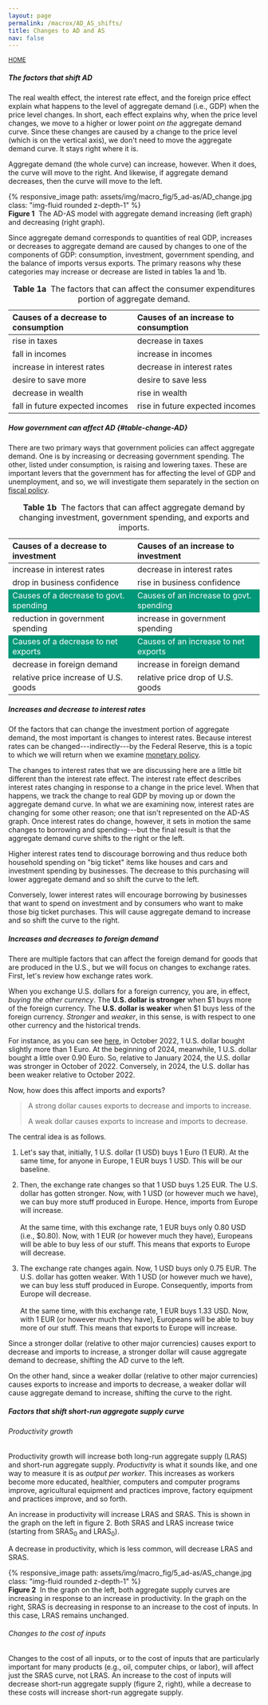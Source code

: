 ```yaml
---
layout: page
permalink: /macrox/AD_AS_shifts/
title: Changes to AD and AS
nav: false
---
```


<link rel="stylesheet" href="/assets/css/table.css">

[<small>HOME</small>](/macrox/)


##### The factors that shift AD 

The real wealth effect, the interest rate effect, and the foreign price effect explain what happens to the level of aggregate demand (i.e., GDP) when the price level changes. In short, each effect explains why, when the price level changes, we move to a higher or lower point *on the* aggregate demand curve. Since these changes are caused by a change to the price level (which is on the vertical axis), we don't need to move the aggregate demand curve. It stays right where it is.

Aggregate demand (the whole curve) can increase, however. When it does, the curve will move to the right. And likewise, if aggregate demand decreases, then the curve will move to the left.


<div class="container">
<div class="row">
	<div class="col-12">
		{% responsive_image path: assets/img/macro_fig/5_ad-as/AD_change.jpg class: "img-fluid rounded z-depth-1" %}
	</div>
</div>
<div class="caption"><div align="left">
<strong>Figure 1</strong>&nbsp;&nbsp;The AD-AS model with aggregate demand increasing (left graph) and decreasing (right graph).</div>
</div>
</div>



Since aggregate demand corresponds to quantities of real GDP, increases or decreases to aggregate demand are caused by changes to one of the components of GDP: consumption, investment, government spending, and the balance of imports versus exports. The primary reasons why these categories may increase or decrease are listed in tables 1a and 1b.



<table class="styled-table">
<thead>
<tr>
<th style="text-align: left;">Causes of a decrease to consumption</th>
<th style="text-align: left;">Causes of an increase to consumption</th>
</tr>

</thead>

<tbody>
<tr>
<td style="text-align: left;">rise in taxes</td>
<td style="text-align: left;">decrease in taxes</td>
</tr>
<tr>
<td style="text-align: left;">fall in incomes</td>
<td style="text-align: left;">increase in incomes</td>
</tr>
<tr>
<td style="text-align: left;">increase in interest rates</td>
<td style="text-align: left;">decrease in interest rates</td>
</tr>
<tr>
<td style="text-align: left;">desire to save more</td>
<td style="text-align: left;">desire to save less</td>
</tr>
<tr>
<td style="text-align: left;">decrease in wealth</td>
<td style="text-align: left;">rise in wealth</td>
</tr>
<tr>
<td style="text-align: left;">fall in future expected incomes</td>
<td style="text-align: left;">rise in future expected incomes</td>
</tr>
</tbody>
<caption><strong>Table 1a</strong>&nbsp;&nbsp;The factors that can affect the consumer expenditures portion of aggregate demand.</caption>
</table>



##### How government can affect AD {#table-change-AD}

There are two primary ways that government policies can affect aggregate demand. One is by increasing or decreasing government spending. The other, listed under consumption, is raising and lowering taxes. These are important levers that the government has for affecting the level of GDP and unemployment, and so, we will investigate them separately in the section on [fiscal policy](/macrox/fiscal_1/).


<table class="styled-table">
<thead>
<tr>
<th style="text-align: left;">Causes of a decrease to investment</th>
<th style="text-align: left;">Causes of an increase to investment</th>
</tr>
</thead>

<tbody>
<tr>
<td style="text-align: left; background-color: #ffffff;">increase in interest rates</td>
<td style="text-align: left; background-color: #ffffff;">decrease in interest rates</td>
</tr>
<tr>
<td style="text-align: left; background-color: #ffffff;">drop in business confidence</td>
<td style="text-align: left; background-color: #ffffff;">rise in business confidence</td>
</tr>


<tr>
<td style="text-align: left; background-color: #009879; color: #ffffff;">Causes of a decrease to govt. spending</td>
<td style="text-align: left; background-color: #009879; color: #ffffff;">Causes of an increase to govt. spending</td>
</tr>
<tr>
<td style="text-align: left; background-color: #ffffff;">reduction in government spending</td>
<td style="text-align: left; background-color: #ffffff;">increase in government spending</td>
</tr>

<tr>
<td style="text-align: left; background-color: #009879; color: #ffffff;">Causes of a decrease to net exports</td>
<td style="text-align: left; background-color: #009879; color: #ffffff;">Causes of an increase to net exports</td>
</tr>
<tr>
<td style="text-align: left; background-color: #ffffff;">decrease in foreign demand</td>
<td style="text-align: left; background-color: #ffffff;">increase in foreign demand</td>
</tr>
<tr>
<td style="text-align: left; background-color: #ffffff;">relative price increase of U.S. goods</td>
<td style="text-align: left; background-color: #ffffff;">relative price drop of U.S. goods</td>
</tr>
</tbody>
<caption><strong>Table 1b</strong>&nbsp;&nbsp;The factors that can affect aggregate demand by changing investment, government spending, and exports and imports.</caption>
</table>



##### Increases and decrease to interest rates

Of the factors that can change the investment portion of aggregate demand, the most important is changes to interest rates. Because interest rates can be changed---indirectly---by the Federal Reserve, this is a topic to which we will return when we examine [monetary policy](https://loighic.net/macrox/fed_1/).

The changes to interest rates that we are discussing here are a little bit different than the interest rate effect. The interest rate effect describes interest rates changing in response to a change in the price level. When that happens, we track the change to real GDP by moving up or down the aggregate demand curve. In what we are examining now, interest rates are changing for some other reason; one that isn't represented on the AD-AS graph. Once interest rates do change, however, it sets in motion the same changes to borrowing and spending---but the final result is that the aggregate demand curve shifts to the right or the left.

Higher interest rates tend to discourage borrowing and thus reduce both household spending on "big ticket" items like houses and cars and investment spending by businesses. The decrease to this purchasing will lower aggregate demand and so shift the curve to the left.

Conversely, lower interest rates will encourage borrowing by businesses that want to spend on investment and by consumers who want to make those big ticket purchases. This will cause aggregate demand to increase and so shift the curve to the right.

##### Increases and decreases to foreign demand

There are multiple factors that can affect the foreign demand for goods that are produced in the U.S., but we will focus on changes to exchange rates. First, let's review how exchange rates work.

When you exchange U.S. dollars for a foreign currency, you are, in effect, *buying the other currency*. The **U.S. dollar is stronger** when \$1 buys more of the foreign currency. The **U.S. dollar is weaker** when \$1 buys less of the foreign currency. *Stronger* and *weaker*, in this sense, is with respect to one other currency and the historical trends.  


 For instance, as you can see [here](https://www.google.com/finance/quote/USD-EUR?window=5Y), in October 2022, 1 U.S. dollar bought slightly more than 1 Euro. At the beginning of 2024, meanwhile, 1 U.S. dollar bought a little over 0.90 Euro. So, relative to January 2024, the U.S. dollar was stronger in October of 2022. Conversely, in 2024, the U.S. dollar has been weaker relative to October 2022.

Now, how does this affect imports and exports?

> A strong dollar causes exports to decrease and imports to increase.
>
> A weak dollar causes exports to increase and imports to decrease.


The central idea is as follows. 

1. Let's say that, initially, 1 U.S. dollar (1 USD) buys 1 Euro (1 EUR). At the same time, for anyone in Europe, 1 EUR buys 1 USD. This will be our baseline.

2. Then, the exchange rate changes so that 1 USD buys 1.25 EUR. The U.S. dollar has gotten stronger. Now, with 1 USD (or however much we have), we can buy more stuff produced in Europe. Hence, imports from Europe will increase.<br><br>
At the same time, with this exchange rate, 1 EUR buys only 0.80 USD (i.e., \$0.80). Now, with 1 EUR (or however much they have), Europeans will be able to buy less of our stuff. This means that exports to Europe will decrease.

3. The exchange rate changes again. Now, 1 USD buys only 0.75 EUR. The U.S. dollar has gotten weaker. With 1 USD (or however much we have), we can buy less stuff produced in Europe. Consequently, imports from Europe will decrease.<br><br>
At the same time, with this exchange rate, 1 EUR buys 1.33 USD. Now, with 1 EUR (or however much they have), Europeans will be able to buy more of our stuff. This means that exports to Europe will increase.


Since a stronger dollar (relative to other major currencies) causes export to decrease and imports to increase, a stronger dollar will cause aggregate demand to decrease, shifting the AD curve to the left.

On the other hand, since a weaker dollar (relative to other major currencies) causes exports to increase and imports to decrease, a weaker dollar will cause aggregate demand to increase, shifting the curve to the right.



##### Factors that shift short-run aggregate supply curve

###### Productivity growth

Productivity growth will increase both long-run aggregate supply (LRAS) and short-run aggregate supply. *Productivity* is what it sounds like, and one way to measure it is as *output per worker*. This increases as workers become more educated, healthier, computers and computer programs improve, agricultural equipment and practices improve, factory equipment and practices improve, and so forth. 

An increase in productivity will increase LRAS and SRAS. This is shown in the graph on the left in figure 2. Both SRAS and LRAS increase twice (starting from SRAS<sub>0</sub> and LRAS<sub>0</sub>).

A decrease in productivity, which is less common, will decrease LRAS and SRAS.


<div class="container">
<div class="row">
	<div class="col-12">
		{% responsive_image path: assets/img/macro_fig/5_ad-as/AS_change.jpg class: "img-fluid rounded z-depth-1" %}
	</div>
</div>
<div class="caption"><div align="left">
<strong>Figure 2</strong>&nbsp;&nbsp;In the graph on the left, both aggregate supply curves are increasing in response to an increase in productivity. In the graph on the right, SRAS is decreasing in response to an increase to the cost of inputs. In this case, LRAS remains unchanged.</div>
</div>
</div>


###### Changes to the cost of inputs

Changes to the cost of all inputs, or to the cost of inputs that are particularly important for many products (e.g., oil, computer chips, or labor), will affect just the SRAS curve, not LRAS. An increase to the cost of inputs will decrease short-run aggregate supply (figure 2, right), while a decrease to these costs will increase short-run aggregate supply.
